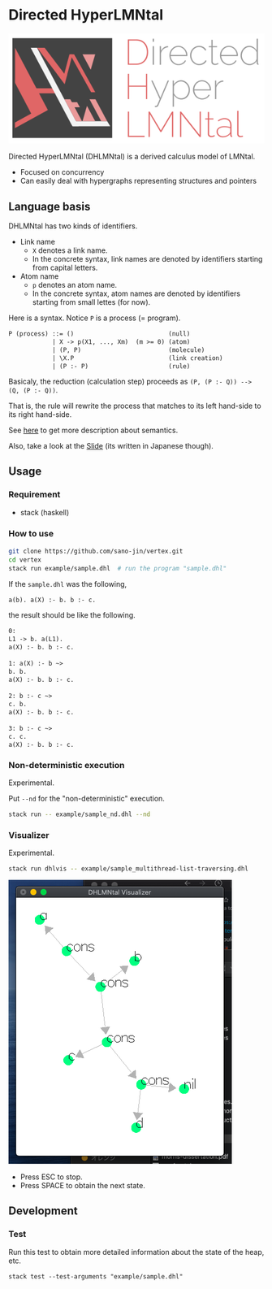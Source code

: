 # Directed HyperLMNtal

![Image of DHLMNtalIcon](https://github.com/sano-jin/vertex/blob/master/doc/DHLMNtal-logo-red.png)


Directed HyperLMNtal (DHLMNtal) is a derived calculus model of LMNtal.

- Focused on concurrency
- Can easily deal with hypergraphs representing structures and pointers

## Language basis
DHLMNtal has two kinds of identifiers.

- Link name
  - `X` denotes a link name.
  - In the concrete syntax, link names are denoted by identifiers starting from capital letters.
- Atom name
  - `p` denotes an atom name.
  - In the concrete syntax, atom names are denoted by identifiers starting from small lettes (for now).

Here is a syntax. Notice `P` is a process (= program).

```
P (process) ::= ()                          (null)
            | X -> p(X1, ..., Xm)  (m >= 0) (atom)
            | (P, P)                        (molecule)
            | \X.P                          (link creation)
            | (P :- P)                      (rule)
```

Basicaly, the reduction (calculation step) proceeds as `(P, (P :- Q)) --> (Q, (P :- Q))`.

That is, the rule will rewrite the process that matches to its left hand-side to its right hand-side.

See [here](https://github.com/sano-jin/vertex/blob/master/semantics.md) to get more description about semantics.

Also, take a look at the [Slide](https://github.com/sano-jin/vertex/blob/master/doc/DHLMNtal.pdf) (its written in Japanese though).

## Usage

### Requirement
- stack (haskell)

### How to use

```bash
git clone https://github.com/sano-jin/vertex.git
cd vertex
stack run example/sample.dhl  # run the program "sample.dhl"
```

If the `sample.dhl` was the following,
```
a(b). a(X) :- b. b :- c.
```

the result should be like the following.
```
0: 
L1 -> b. a(L1). 
a(X) :- b. b :- c. 

1: a(X) :- b ~> 
b. b. 
a(X) :- b. b :- c. 

2: b :- c ~> 
c. b. 
a(X) :- b. b :- c. 

3: b :- c ~> 
c. c. 
a(X) :- b. b :- c. 
```

### Non-deterministic execution
Experimental.

Put `--nd` for the "non-deterministic" execution.
```bash
stack run -- example/sample_nd.dhl --nd
```

### Visualizer
Experimental.


```bash
stack run dhlvis -- example/sample_multithread-list-traversing.dhl
```


![Image of the Visualizer](https://github.com/sano-jin/vertex/blob/master/doc/dhlvis_image.png)

- Press ESC to stop.
- Press SPACE to obtain the next state.

## Development

### Test
Run this test to obtain more detailed information about the state of the heap, etc.

```shell
stack test --test-arguments "example/sample.dhl"
```




